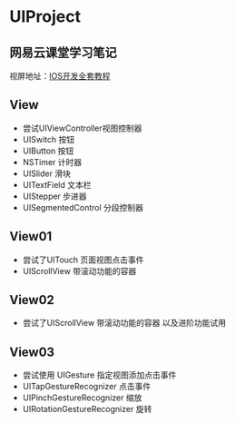 # UIProject
## 网易云课堂学习笔记 
视屏地址：[IOS开发全套教程](https://study.163.com/course/courseMain.htm?courseId=1002858003)  
## View
- 尝试UIViewController视图控制器
- UISwitch 按钮
- UIButton 按钮
- NSTimer 计时器
- UISlider 滑块
- UITextField 文本栏
- UIStepper 步进器
- UISegmentedControl 分段控制器

## View01
- 尝试了UITouch 页面视图点击事件
- UIScrollView 带滚动功能的容器

## View02
- 尝试了UIScrollView 带滚动功能的容器 以及进阶功能试用

## View03
- 尝试使用 UIGesture 指定视图添加点击事件
- UITapGestureRecognizer 点击事件
- UIPinchGestureRecognizer 缩放
- UIRotationGestureRecognizer 旋转
